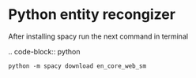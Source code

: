 Python entity recongizer
===========================


After installing spacy run the next command in terminal


.. code-block:: python

    python -m spacy download en_core_web_sm
